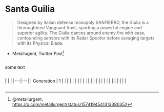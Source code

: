 # Santa Guilia
> Designed by Italian defense monopoly SANFIERRO, the Giulia is a thoroughbred Vanguard Anvil, sporting a powerful engine and superior agility. The Giulia dances around enemy fire with ease, confounding sensors with its Radar Spoofer before savaging targets with its Physical Blade.
- Metallugent, Twitter Post[^1]


 <div class="row">
  <div class="column">
  <p>
   some text
  </p>
  </div>
  <div class="column">
   <p>
|   |   |
|---|---|
| Generation  | 1   |
|    |   |
|   |   |
|   |   |
|   |   |
|   |   |
|   |   |
|   |   |
|   |   |
    </p>
  </div>
</div> 






[^1]: @metallurgent, https://x.com/metallurgent/status/1574194541313380352
[^2]: @Sky_Sheno, https://x.com/sky_sheno
